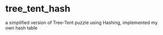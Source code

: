 # tree_tent_hash
a simplified version of Tree-Tent puzzle using Hashing, implemented my own hash table
